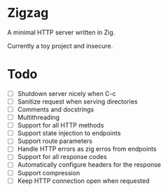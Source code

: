 # Zigzag
A minimal HTTP server written in Zig.

Currently a toy project and insecure.

# Todo
- [ ] Shutdown server nicely when C-c
- [ ] Sanitize request when serving directories
- [ ] Comments and docstrings
- [ ] Multithreading
- [ ] Support for all HTTP methods
- [ ] Support state injection to endpoints
- [ ] Support route parameters
- [ ] Handle HTTP errors as zig erros from endpoints
- [ ] Support for all response codes
- [ ] Automatically configure headers for the response
- [ ] Support compression
- [ ] Keep HTTP connection open when requested
